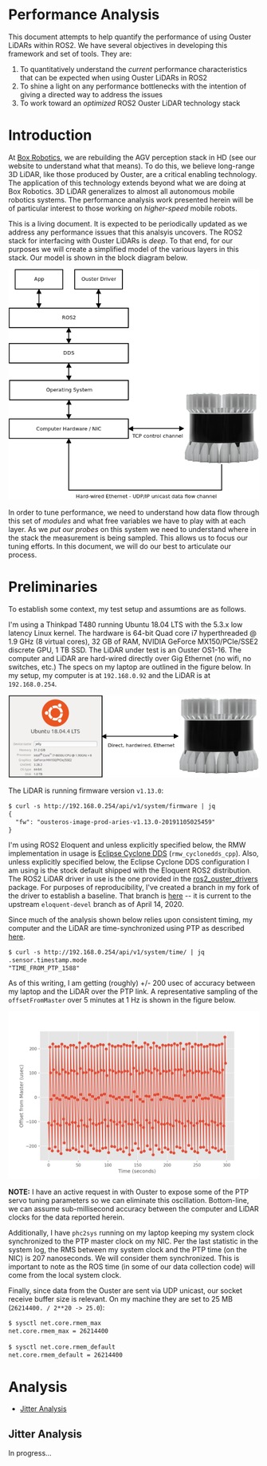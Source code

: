 Performance Analysis
====================

This document attempts to help quantify the performance of using Ouster LiDARs
within ROS2. We have several objectives in developing this framework and set of
tools. They are:

1. To quantitatively understand the *current* performance characteristics that
   can be expected when using Ouster LiDARs in ROS2
2. To shine a light on any performance bottlenecks with the intention of giving
   a directed way to address the issues
3. To work toward an *optimized* ROS2 Ouster LiDAR technology stack

# Introduction

At [Box Robotics](http://boxrobotics.ai), we are rebuilding the AGV perception
stack in HD (see our website to understand what that means). To do this, we
believe long-range 3D LiDAR, like those produced by Ouster, are a critical
enabling technology. The application of this technology extends beyond what we
are doing at Box Robotics. 3D LiDAR generalizes to almost all autonomous mobile
robotics systems. The performance analysis work presented herein will be of
particular interest to those working on *higher-speed* mobile robots.

This is a living document. It is expected to be periodically updated as we
address any performance issues that this analsyis uncovers. The ROS2 stack for
interfacing with Ouster LiDARs is *deep*. To that end, for our purposes we will
create a simplified model of the various layers in this stack. Our model is
shown in the block diagram below.

<div style="text-align:center">

![data_flow_model](figures/perf-dataflow-model.png)

</div>


In order to tune performance, we need to understand how data flow through this
set of *modules* and what free variables we have to play with at each layer. As
we *put our probes* on this system we need to understand where in the stack the
measurement is being sampled. This allows us to focus our tuning efforts. In
this document, we will do our best to articulate our process.

# Preliminaries

To establish some context, my test setup and assumtions are as follows.

I'm using a Thinkpad T480 running Ubuntu 18.04 LTS with the 5.3.x low latency
Linux kernel. The hardware is 64-bit Quad core i7 hyperthreaded @ 1.9 GHz (8
virtual cores), 32 GB of RAM, NVIDIA GeForce MX150/PCIe/SSE2 discrete GPU, 1 TB
SSD.  The LiDAR under test is an Ouster OS1-16. The computer and LiDAR are
hard-wired directly over Gig Ethernet (no wifi, no switches, etc.) The specs on
my laptop are outlined in the figure below. In my setup, my computer is at
`192.168.0.92` and the LiDAR is at `192.168.0.254`.

<div style="text-align:center">

![laptop_arch](figures/laptop-lidar-arch.png)

</div>

The LiDAR is running firmware version `v1.13.0`:

```
$ curl -s http://192.168.0.254/api/v1/system/firmware | jq
{
  "fw": "ousteros-image-prod-aries-v1.13.0-20191105025459"
}
```

I'm using ROS2 Eloquent and unless explicitly specified below, the RMW
implementation in usage is
[Eclipse Cyclone DDS](https://github.com/eclipse-cyclonedds/cyclonedds)
(`rmw_cyclonedds_cpp`). Also, unless explicitly specified below, the Eclipse
Cyclone DDS configuration I am using is the stock default shipped with the
Eloquent ROS2 distribution. The ROS2 LiDAR driver in use is the one provided in
the [ros2_ouster_drivers](https://github.com/SteveMacenski/ros2_ouster_drivers)
package. For purposes of reproducibility, I've created a branch in my fork of
the driver to establish a baseline. That branch is
[here](https://github.com/tpanzarella/ros2_ouster_drivers/tree/tp-perf-analysis-baseline)
-- it is current to the upstream `eloquent-devel` branch as of April 14, 2020.

Since much of the analysis shown below relies upon consistent timing, my
computer and the LiDAR are time-synchronized using PTP as described
[here](./ptp_tuning.md).

```
$ curl -s http://192.168.0.254/api/v1/system/time/ | jq .sensor.timestamp.mode
"TIME_FROM_PTP_1588"
```

As of this writing, I am getting (roughly) +/- 200 usec of accuracy between my
laptop and the LiDAR over the PTP link. A representative sampling of the
`offsetFromMaster` over 5 minutes at 1 Hz is shown in the figure below.

<div style="text-align:center">

![ptp_plot](figures/offset_from_master-01.png)

</div>

**NOTE:** I have an active request in with Ouster to expose some of the PTP
servo tuning parameters so we can eliminate this oscillation. Bottom-line, we
can assume sub-millisecond accuracy between the computer and LiDAR clocks for
the data reported herein.

Additionally, I have `phc2sys` running on my laptop keeping my system clock
synchronized to the PTP master clock on my NIC. Per the last statistic in the
system log, the RMS between my system clock and the PTP time (on the NIC) is
207 nanoseconds. We will consider them synchronized. This is important to note
as the ROS time (in some of our data collection code) will come from the local
system clock.

Finally, since data from the Ouster are sent via UDP unicast, our socket
receive buffer size is relevant. On my machine they are set to 25 MB
(`26214400. / 2**20 -> 25.0`):

```
$ sysctl net.core.rmem_max
net.core.rmem_max = 26214400

$ sysctl net.core.rmem_default
net.core.rmem_default = 26214400
```

# Analysis

- [Jitter Analysis](#jitter-analysis)

## Jitter Analysis

In progress...
